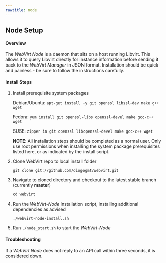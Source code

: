 ```yaml
--- 
rawtitle: node 
--- 
```

## Node Setup ## 
 
#### Overview #### 
 
The *WebVirt Node* is a daemon that sits on a host running Libvirt.  This allows it to query Libvirt directly for instance information before sending it back to the *WebVirt Manager* in JSON format.  Installation should be quick and painless - be sure to follow the instructions carefully.  
 
#### Install Steps #### 
 
1.  Install prerequisite system packages 
 
    Debian/Ubuntu: `apt-get install -y git openssl libssl-dev make g++ wget` 
 
    Fedora:        `yum install git openssl-libs openssl-devel make gcc-c++ wget` 
     
    SUSE:          `zipper in git openssl libopenssl-devel make gcc-c++ wget` 
 
    **NOTE**: All installation steps should be completed as a normal user.  Only use root permissions when installing the system package prerequisites listed here, or as indicated by the install script. 
 
2.  Clone WebVirt repo to local install folder 
 
    `git clone git://github.com/diogogmt/webvirt.git` 
 
3.  Navigate to cloned directory and checkout to the latest stable branch (currently **master**) 
     
    `cd webvirt`  
     
4.  Run the *WebVirt-Node* Installation script, installing additional dependencies as advised 
 
    `./webvirt-node-install.sh` 
 
5.  Run `./node_start.sh` to start the *WebVirt-Node*
 
#### Troubleshooting ####

If a *WebVirt Node* does not reply to an API call within three seconds, it is considered down.